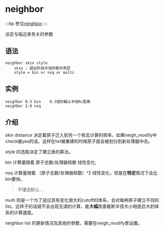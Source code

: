 # neighbor

:::tip
参见[neighbor](https://lammps.sandia.gov/doc/neighbor.html)
:::

设定与临近表有关的参数

## 语法
```
neighbor skin style
    skin : 超出阶段半径的额外壳层
    style = bin or nsq or multi
```

## 实例
```
neighbor 0.3 bin    0.3倍的截止半径Rc距离
neighbor 2.0 nsq

```

## 介绍

skin distance 决定着原子迁入到另一个核去计算的频率，如果neigh_modify中check被yes的话。这样在list被重建的时候原子就会被划分到新处理器中去。

style 的选取决定了建立表的算法。

bin 计算量随着 原子总数/处理器核数 线性变化;

nsq 计算量随着 （原子总数/处理器核数）^2 线性变化，但是在**特定**情况下会比bin要快。

> 不懂选默认...

multi 则是一个为了适应具有变化很大的cutoff的体系，会对每种原子建立不同的list。这样子的话就不会出现无谓的计算，能**大幅**改善截断半径大小相差巨大的体系的计算速度。

neighbor list 的更新情况及其他的参数，需要在neigh_modify里设置。